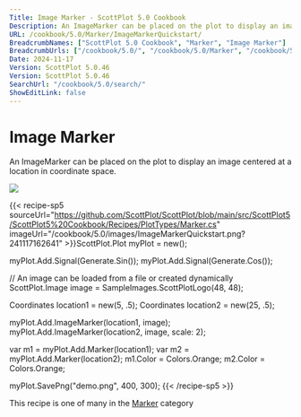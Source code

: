 ```yaml
---
Title: Image Marker - ScottPlot 5.0 Cookbook
Description: An ImageMarker can be placed on the plot to display an image centered at a location in coordinate space.
URL: /cookbook/5.0/Marker/ImageMarkerQuickstart/
BreadcrumbNames: ["ScottPlot 5.0 Cookbook", "Marker", "Image Marker"]
BreadcrumbUrls: ["/cookbook/5.0/", "/cookbook/5.0/Marker", "/cookbook/5.0/Marker/ImageMarkerQuickstart"]
Date: 2024-11-17
Version: ScottPlot 5.0.46
Version: ScottPlot 5.0.46
SearchUrl: "/cookbook/5.0/search/"
ShowEditLink: false
---
```



<div class='d-flex align-items-center mt-5'>
<h1 class='me-2 text-dark my-0 border-0'>Image Marker</h1>
</div>

An ImageMarker can be placed on the plot to display an image centered at a location in coordinate space.

[![](/cookbook/5.0/images/ImageMarkerQuickstart.png?241117162641)](/cookbook/5.0/images/ImageMarkerQuickstart.png?241117162641)

{{< recipe-sp5 sourceUrl="https://github.com/ScottPlot/ScottPlot/blob/main/src/ScottPlot5/ScottPlot5%20Cookbook/Recipes/PlotTypes/Marker.cs" imageUrl="/cookbook/5.0/images/ImageMarkerQuickstart.png?241117162641" >}}ScottPlot.Plot myPlot = new();

myPlot.Add.Signal(Generate.Sin());
myPlot.Add.Signal(Generate.Cos());

// An image can be loaded from a file or created dynamically
ScottPlot.Image image = SampleImages.ScottPlotLogo(48, 48);

Coordinates location1 = new(5, .5);
Coordinates location2 = new(25, .5);

myPlot.Add.ImageMarker(location1, image);
myPlot.Add.ImageMarker(location2, image, scale: 2);

var m1 = myPlot.Add.Marker(location1);
var m2 = myPlot.Add.Marker(location2);
m1.Color = Colors.Orange;
m2.Color = Colors.Orange;

myPlot.SavePng("demo.png", 400, 300);
{{< /recipe-sp5 >}}

<div class='my-5 text-center'>This recipe is one of many in the <a href='/cookbook/5.0/Marker'>Marker</a> category</div>


